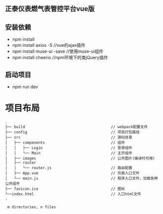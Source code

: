 ## 正泰仪表燃气表管控平台vue版

## 安装依赖
* npm install
* npm install axios -S //vue的ajax插件
* npm install muse-ui -save  //使用muse-ui组件
* npm install cheerio	//npm环境下的类jQuery插件

## 启动项目
* npm run dev

# 项目布局

```
.
├── build                                       // webpack配置文件
├── config                                      // 项目打包路径
├── src                                         // 源码目录
│   ├── components                              // 组件
│   │   ├── Login                              	// 登录组件
│   │   └── Main                              	// 主页组件
│   ├── images                                  // 公共图片(编译时可用)
│   ├── router
│   │   └── router.js                           // 路由配置
│   ├── App.vue                                 // 页面入口文件
│   └── main.js                                 // 程序入口文件，加载各种公共组件
├── favicon.ico                                 // 图标
└──index.html                                  	// 入口html文件
.

 m directories, n files
```